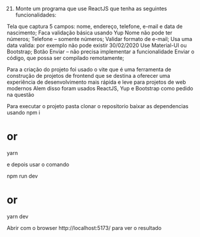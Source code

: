 21. Monte um programa que use ReactJS que tenha as seguintes funcionalidades:

Tela que captura 5 campos: nome, endereço, telefone, e-mail e data de nascimento;
Faca validação básica usando Yup
Nome não pode ter números;
Telefone – somente números;
Validar formato de e-mail;
Usa uma data valida: por exemplo não pode existir 30/02/2020
Use Material-UI ou Bootstrap;
Botão Enviar – não precisa implementar a funcionalidade
Enviar o código, que possa ser compilado remotamente;



Para a criação do projeto foi usado o vite que é uma ferramenta de construção de projetos de frontend que se destina a oferecer uma experiência de desenvolvimento mais rápida e leve para projetos de web modernos
Alem disso foram usados ReactJS, Yup e Bootstrap como pedido na questão

Para executar o projeto pasta clonar o repositorio baixar as dependencias usando
npm i
# or
yarn 

e depois usar o comando

npm run dev
# or
yarn dev

Abrir com o browser http://localhost:5173/ para ver o resultado 